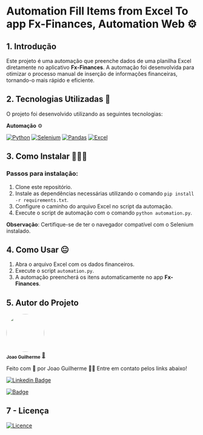 # Automation Fill Items from Excel To app Fx-Finances, Automation Web ⚙️
## 1. Introdução

Este projeto é uma automação que preenche dados de uma planilha Excel diretamente no aplicativo **Fx-Finances**. A automação foi desenvolvida para otimizar o processo manual de inserção de informações financeiras, tornando-o mais rápido e eficiente.

## 2. Tecnologias Utilizadas 📲

O projeto foi desenvolvido utilizando as seguintes tecnologias:

**Automação** ⚙️

[![Python](https://img.shields.io/badge/Python-3776AB?style=for-the-badge&logo=python&logoColor=white)](https://www.python.org/)
[![Selenium](https://img.shields.io/badge/Selenium-43B02A?style=for-the-badge&logo=selenium&logoColor=white)](https://www.selenium.dev/)
[![Pandas](https://img.shields.io/badge/Pandas-150458?style=for-the-badge&logo=pandas&logoColor=white)](https://pandas.pydata.org/)
[![Excel](https://img.shields.io/badge/Excel-217346?style=for-the-badge&logo=microsoft-excel&logoColor=white)](https://www.microsoft.com/en-us/microsoft-365/excel)

## 3. Como Instalar 👨🏽‍💻

### Passos para instalação:

1. Clone este repositório.
2. Instale as dependências necessárias utilizando o comando `pip install -r requirements.txt`.
3. Configure o caminho do arquivo Excel no script da automação.
4. Execute o script de automação com o comando `python automation.py`.

**Observação**: Certifique-se de ter o navegador compatível com o Selenium instalado.

## 4. Como Usar 😐

1. Abra o arquivo Excel com os dados financeiros.
2. Execute o script `automation.py`.
3. A automação preencherá os itens automaticamente no app **Fx-Finances**.

## 5. Autor do Projeto

 <img style="border-radius:50%;" src="https://avatars.githubusercontent.com/u/80895578?v=4" width="100px;" alt=""/>
 <br />
 <sub><b>Joao Guilherme</b></sub></a> <a href="https://github.com/JoaoG23/">🚀</a>

Feito com 🤖 por Joao Guilherme 👋🏽 Entre em contato pelos links abaixo!

[![Linkedin Badge](https://shields.io/badge/-Joao%20Guilherme-blue?style=flat-square&logo=Linkedin&logoColor=white&link=https://www.linkedin.com/in/jaoo/)](https://www.linkedin.com/in/joaog123/)

[![Badge](https://shields.io/badge/-joaoguilherme94@live.com-c80?style=flat-square&logo=Microsoft&logoColor=white&link=mailto:joaoguilherme94@live.com)](mailto:joaoguilherme94@live.com)

<h2 id='licenca'><b>7 - Licença</b></h2>

[![Licence](https://shields.io/github/license/Ileriayo/markdown-badges?style=for-the-badge)](./LICENSE)
